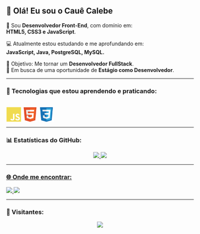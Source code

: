 ## 👋 Olá! Eu sou o Cauê Calebe  

🎨 Sou **Desenvolvedor Front-End**, com domínio em:  
**HTML5, CSS3 e JavaScript**.

💻 Atualmente estou estudando e me aprofundando em:  
**JavaScript, Java, PostgreSQL, MySQL.**  

🎯 Objetivo: Me tornar um **Desenvolvedor FullStack**.  
💼 Em busca de uma oportunidade de **Estágio como Desenvolvedor**.  

---

### 🚀 Tecnologias que estou aprendendo e praticando:
<div style="display: inline_block"><br>
  <img align="center" alt="Calebe-Js" height="40" width="40" src="https://raw.githubusercontent.com/devicons/devicon/master/icons/javascript/javascript-plain.svg">
  <img align="center" alt="Calebe-HTML" height="40" width="40" src="https://raw.githubusercontent.com/devicons/devicon/master/icons/html5/html5-original.svg">
  <img align="center" alt="Calebe-CSS" height="40" width="40" src="https://raw.githubusercontent.com/devicons/devicon/master/icons/css3/css3-original.svg">
</div>  

---

### 📊 Estatísticas do GitHub:
<div align="center">
  <a href="https://github.com/CaueCalebe">
  <img height="160em" src="https://github-readme-stats.vercel.app/api?username=CaueCalebe&show_icons=true&theme=transparent&title_color=E94D5F&icon_color=30A3DC&text_color=FFF&bg_color=000000&border_color=30A3DC"/>
  <img height="160em" src="https://github-readme-stats.vercel.app/api/top-langs/?username=CaueCalebe&layout=compact&langs_count=8&theme=transparent&title_color=E94D5F&text_color=FFF&bg_color=000000&border_color=30A3DC"/>
</div>  

---

### 🌐 Onde me encontrar:
<div> 
  <a href="https://www.instagram.com/caue_calebe" target="_blank">
    <img src="https://img.shields.io/badge/-Instagram-%23E4405F?style=for-the-badge&logo=instagram&logoColor=white">
  </a>
  <a href="https://www.linkedin.com/in/cau%C3%AA-calebe-200ab129a/" target="_blank">
    <img src="https://img.shields.io/badge/-LinkedIn-%230077B5?style=for-the-badge&logo=linkedin&logoColor=white">
  </a>  
</div>  

---

### 👀 Visitantes:
<div align="center">
  <img src="https://profile-counter.glitch.me/CaueCalebe/count.svg" />
</div>
